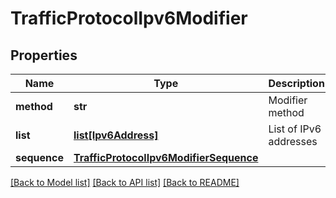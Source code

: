 # TrafficProtocolIpv6Modifier

## Properties
Name | Type | Description | Notes
------------ | ------------- | ------------- | -------------
**method** | **str** | Modifier method | 
**list** | [**list[Ipv6Address]**](Ipv6Address.md) | List of IPv6 addresses | [optional] 
**sequence** | [**TrafficProtocolIpv6ModifierSequence**](TrafficProtocolIpv6ModifierSequence.md) |  | [optional] 

[[Back to Model list]](../README.md#documentation-for-models) [[Back to API list]](../README.md#documentation-for-api-endpoints) [[Back to README]](../README.md)


